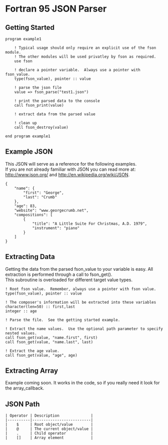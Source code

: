 Fortran 95 JSON Parser
======================

Getting Started
---------------
    program example1

        ! Typical usage should only require an explicit use of the fson module.
        ! The other modules will be used privatley by fson as required.  
        use fson

        ! declare a pointer variable.  Always use a pointer with fson_value.
        type(fson_value), pointer :: value

        ! parse the json file
        value => fson_parse("test1.json")

        ! print the parsed data to the console
        call fson_print(value)    

        ! extract data from the parsed value        

        ! clean up
        call fson_destroy(value)

    end program example1

Example JSON
------------
This JSON will serve as a reference for the following examples.  
If you are not already familiar with JSON you can read more at:
<http://www.json.org/> and <http://en.wikipedia.org/wiki/JSON>.

    {
        "name": {
            "first": "George",
            "last": "Crumb"
        },
        "age": 83,
        "website": "www.georgecrumb.net",
        "compositions": [
            {
                "title": "A Little Suite For Christmas, A.D. 1979",
                "instrument": "piano"
            }
        ]
    }

Extracting Data
---------------
Getting the data from the parsed fson_value to your variable is easy.  All extraction is performed through a call to fson_get().  
This subroutine is overloaded for different target value types.

    ! Root fson value.  Remember, always use a pointer with fson value.
    type(fson_value), pointer :: value

    ! The composer's information will be extracted into these variables
    character(len=50) :: first,last
    integer :: age

    ! Parse the file.  See the getting started example.

    ! Extract the name values.  Use the optional path parameter to specify nested values.
    call fson_get(value, "name.first", first)
    call fson_get(value, "name.last", last)
    
    ! Extract the age value. 
    call fson_get(value, "age", age)

Extracting Array
----------------
Example coming soon.  It works in the code, so if you really need it look for the array_callback.

JSON Path
---------

    | Operator | Description              | 
    |----------|--------------------------|
    |    $     | Root object/value        | 
    |    @     | The current object/value |
    |    .     | Child operator           |
    |    []    | Array element            |
